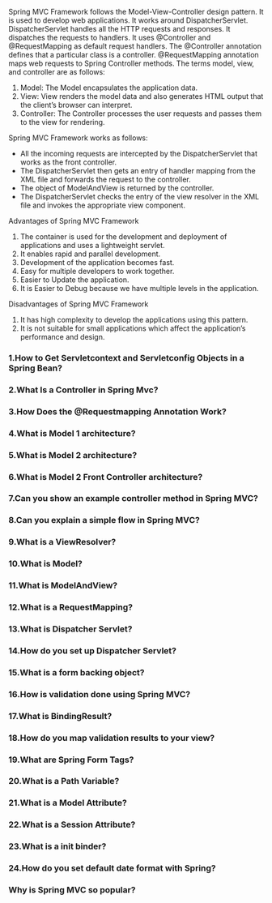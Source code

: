 Spring MVC Framework follows the Model-View-Controller design pattern. It is used to develop web applications. It works around DispatcherServlet. DispatcherServlet handles all the HTTP requests and responses. It dispatches the requests to handlers. It uses @Controller and @RequestMapping as default request handlers. The @Controller annotation defines that a particular class is a controller. @RequestMapping annotation maps web requests to Spring Controller methods. The terms model, view, and controller are as follows: 
1. Model: The Model encapsulates the application data.
2. View: View renders the model data and also generates HTML output that the client’s browser can interpret.
3. Controller: The Controller processes the user requests and passes them to the view for rendering.

Spring MVC Framework works as follows:
- All the incoming requests are intercepted by the DispatcherServlet that works as the front controller.
- The DispatcherServlet then gets an entry of handler mapping from the XML file and forwards the request to the controller.
- The object of ModelAndView is returned by the controller.
- The DispatcherServlet checks the entry of the view resolver in the XML file and invokes the appropriate view component.

Advantages of Spring MVC Framework
1. The container is used for the development and deployment of applications and uses a lightweight servlet.
2. It enables rapid and parallel development.
3. Development of the application becomes fast.
4. Easy for multiple developers to work together.
5. Easier to Update the application.
6. It is Easier to Debug because we have multiple levels in the application.

Disadvantages of Spring MVC Framework
1. It has high complexity to develop the applications using this pattern.
2. It is not suitable for small applications which affect the application’s performance and design.

### 1.How to Get Servletcontext and Servletconfig Objects in a Spring Bean?
### 2.What Is a Controller in Spring Mvc?
### 3.How Does the @Requestmapping Annotation Work?
### 4.What is Model 1 architecture?
### 5.What is Model 2 architecture?
### 6.What is Model 2 Front Controller architecture?
### 7.Can you show an example controller method in Spring MVC?
### 8.Can you explain a simple flow in Spring MVC?
### 9.What is a ViewResolver?
### 10.What is Model?
### 11.What is ModelAndView?
### 12.What is a RequestMapping?
### 13.What is Dispatcher Servlet?
### 14.How do you set up Dispatcher Servlet?
### 15.What is a form backing object?
### 16.How is validation done using Spring MVC?
### 17.What is BindingResult?
### 18.How do you map validation results to your view?
### 19.What are Spring Form Tags?
### 20.What is a Path Variable?
### 21.What is a Model Attribute?
### 22.What is a Session Attribute?
### 23.What is a init binder?
### 24.How do you set default date format with Spring?
### Why is Spring MVC so popular?
